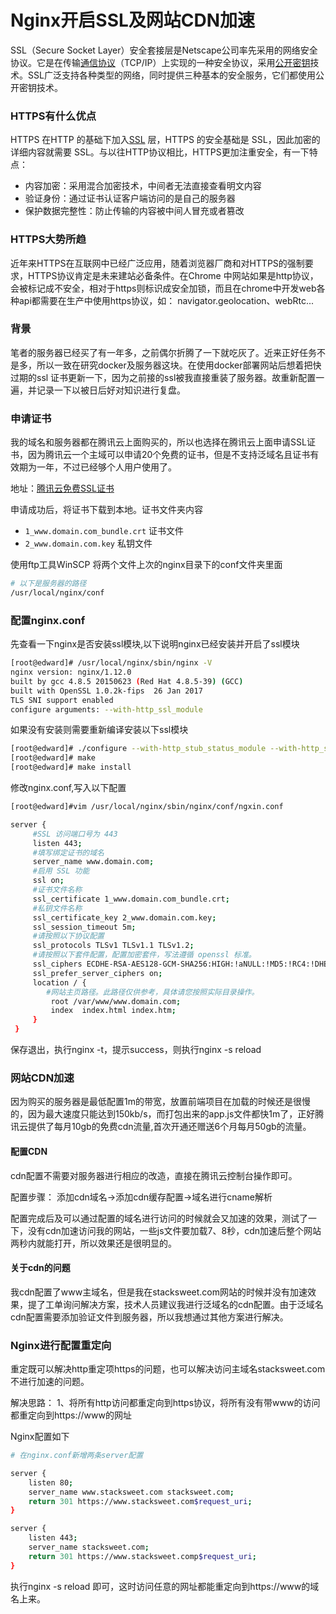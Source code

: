 # Nginx开启SSL及网站CDN加速 

SSL（Secure Socket Layer）安全套接层是Netscape公司率先采用的网络安全协议。它是在传输[通信协议](https://baike.baidu.com/item/通信协议/3351624)（TCP/IP）上实现的一种安全协议，采用[公开密钥](https://baike.baidu.com/item/公开密钥/7453570)技术。SSL广泛支持各种类型的网络，同时提供三种基本的安全服务，它们都使用公开密钥技术。

### HTTPS有什么优点

HTTPS 在HTTP 的基础下加入[SSL](https://baike.baidu.com/item/SSL/320778) 层，HTTPS 的安全基础是 SSL，因此加密的详细内容就需要 SSL。与以往HTTP协议相比，HTTPS更加注重安全，有一下特点：

* 内容加密：采用混合加密技术，中间者无法直接查看明文内容
* 验证身份：通过证书认证客户端访问的是自己的服务器
* 保护数据完整性：防止传输的内容被中间人冒充或者篡改

### HTTPS大势所趋

近年来HTTPS在互联网中已经广泛应用，随着浏览器厂商和对HTTPS的强制要求，HTTPS协议肯定是未来建站必备条件。在Chrome 中网站如果是http协议，会被标记成不安全，相对于https则标识成安全加锁，而且在chrome中开发web各种api都需要在生产中使用https协议，如： navigator.geolocation、webRtc...

### 背景

笔者的服务器已经买了有一年多，之前偶尔折腾了一下就吃灰了。近来正好任务不是多，所以一致在研究docker及服务器这块。在使用docker部署网站后想着把快过期的ssl 证书更新一下，因为之前接的ssl被我直接重装了服务器。故重新配置一遍，并记录一下以被日后好对知识进行复盘。

### 申请证书

我的域名和服务器都在腾讯云上面购买的，所以也选择在腾讯云上面申请SSL证书，因为腾讯云一个主域可以申请20个免费的证书，但是不支持泛域名且证书有效期为一年，不过已经够个人用户使用了。

地址：[腾讯云免费SSL证书](https://console.qcloud.com/ssl)

申请成功后，将证书下载到本地。证书文件夹内容

- `1_www.domain.com_bundle.crt` 证书文件
- `2_www.domain.com.key` 私钥文件

使用ftp工具WinSCP 将两个文件上次的nginx目录下的conf文件夹里面

```bash
# 以下是服务器的路径
/usr/local/nginx/conf
```

### 配置nginx.conf

先查看一下nginx是否安装ssl模块,以下说明nginx已经安装并开启了ssl模块

```bash
[root@edward]# /usr/local/nginx/sbin/nginx -V
nginx version: nginx/1.12.0
built by gcc 4.8.5 20150623 (Red Hat 4.8.5-39) (GCC) 
built with OpenSSL 1.0.2k-fips  26 Jan 2017
TLS SNI support enabled
configure arguments: --with-http_ssl_module

```

如果没有安装则需要重新编译安装以下ssl模块

```bash
[root@edward]# ./configure --with-http_stub_status_module --with-http_ssl_module --with-http_realip_module --with-http_gzip_static_module
[root@edward]# make
[root@edward]# make install
```

修改nginx.conf,写入以下配置

```bash
[root@edward]#vim /usr/local/nginx/sbin/nginx/conf/ngxin.conf

server {
     #SSL 访问端口号为 443
     listen 443; 
     #填写绑定证书的域名
     server_name www.domain.com; 
     #启用 SSL 功能
     ssl on;
     #证书文件名称
     ssl_certificate 1_www.domain.com_bundle.crt; 
     #私钥文件名称
     ssl_certificate_key 2_www.domain.com.key; 
     ssl_session_timeout 5m;
     #请按照以下协议配置
     ssl_protocols TLSv1 TLSv1.1 TLSv1.2; 
     #请按照以下套件配置，配置加密套件，写法遵循 openssl 标准。
     ssl_ciphers ECDHE-RSA-AES128-GCM-SHA256:HIGH:!aNULL:!MD5:!RC4:!DHE; 
     ssl_prefer_server_ciphers on;
     location / {
        #网站主页路径。此路径仅供参考，具体请您按照实际目录操作。
         root /var/www/www.domain.com; 
         index  index.html index.htm;
     }
 }
```

保存退出，执行nginx -t，提示success，则执行nginx -s reload

### 网站CDN加速

因为购买的服务器是最低配置1m的带宽，放置前端项目在加载的时候还是很慢的，因为最大速度只能达到150kb/s，而打包出来的app.js文件都快1m了，正好腾讯云提供了每月10gb的免费cdn流量,首次开通还赠送6个月每月50gb的流量。

#### 配置CDN

cdn配置不需要对服务器进行相应的改造，直接在腾讯云控制台操作即可。

配置步骤： 添加cdn域名->添加cdn缓存配置->域名进行cname解析

配置完成后及可以通过配置的域名进行访问的时候就会又加速的效果，测试了一下，没有cdn加速访问我的网站，一些js文件要加载7、8秒，cdn加速后整个网站两秒内就能打开，所以效果还是很明显的。

#### 关于cdn的问题

我cdn配置了www主域名，但是我在stacksweet.com网站的时候并没有加速效果，提了工单询问解决方案，技术人员建议我进行泛域名的cdn配置。由于泛域名cdn配置需要添加验证文件到服务器，所以我想通过其他方案进行解决。

### Nginx进行配置重定向

重定既可以解决http重定项https的问题，也可以解决访问主域名stacksweet.com不进行加速的问题。

解决思路： 1、将所有http访问都重定向到https协议，将所有没有带www的访问都重定向到https://www的网址

Nginx配置如下

```bash
# 在nginx.conf新增两条server配置

server {
	listen 80;
	server_name www.stacksweet.com stacksweet.com;
	return 301 https://www.stacksweet.com$request_uri;
}

server {
	listen 443;
	server_name stacksweet.com;
	return 301 https://www.stacksweet.comp$request_uri;
}
```

执行nginx -s reload 即可，这时访问任意的网址都能重定向到https://www的域名上来。



